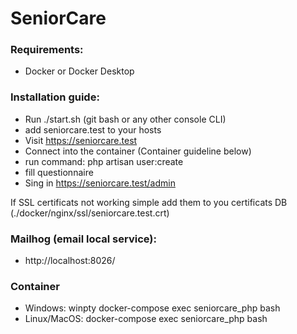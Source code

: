 # SeniorCare

### Requirements:
- Docker or Docker Desktop

### Installation guide:
- Run ./start.sh (git bash or any other console CLI)
- add seniorcare.test to your hosts
- Visit https://seniorcare.test
- Connect into the container (Container guideline below)
- run command: php artisan user:create
- fill questionnaire
- Sing in https://seniorcare.test/admin

If SSL certificats not working simple add them to you certificats DB (./docker/nginx/ssl/seniorcare.test.crt)

### Mailhog (email local service):
- http://localhost:8026/

### Container
- Windows: winpty docker-compose exec seniorcare_php bash
- Linux/MacOS: docker-compose exec seniorcare_php bash

